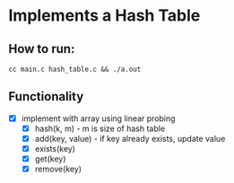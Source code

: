 # Implements a Hash Table

## How to run:
```
cc main.c hash_table.c && ./a.out
```

## Functionality

- [X] implement with array using linear probing
    - [X] hash(k, m) - m is size of hash table
    - [X] add(key, value) - if key already exists, update value
    - [X] exists(key)
    - [X] get(key)
    - [X] remove(key)
